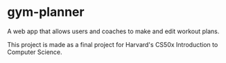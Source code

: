 # gym-planner
A web app that allows users and coaches to make and edit workout plans.

This project is made as a final project for Harvard's CS50x Introduction to Computer Science.
